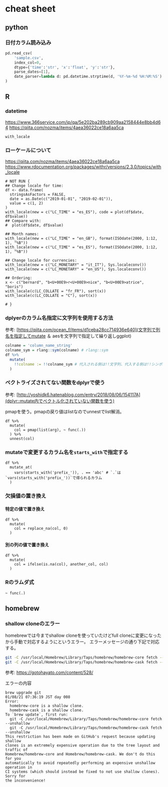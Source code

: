 # cheat sheet

## python

### 日付カラム読み込み

```python
pd.read_csv(
    'sample.csv',
    index_col=0,
    dtype={'time':'str', 'x':'float', 'y':'str'},
    parse_dates=[1],
    date_parser=lambda d: pd.datetime.strptime(d, '%Y-%m-%d %H:%M:%S')
)
```

## R

### datetime

https://www.366service.com/jp/qa/5e202ba289cb909aa2158444e8bb4d64
https://qiita.com/nozma/items/4aea36022ce18a6aa5ca

```
with_locale
```

### ローケールについて

https://qiita.com/nozma/items/4aea36022ce18a6aa5ca
https://www.rdocumentation.org/packages/withr/versions/2.3.0/topics/with_locale
```
# NOT RUN {
## Change locale for time:
df <- data.frame(
  stringsAsFactors = FALSE,
  date = as.Date(c("2019-01-01", "2019-02-01")),
  value = c(1, 2)
)
with_locale(new = c("LC_TIME" = "es_ES"), code = plot(df$date, df$value))
## Compare with:
#  plot(df$date, df$value)

## Month names:
with_locale(new = c("LC_TIME" = "en_GB"), format(ISOdate(2000, 1:12, 1), "%B"))
with_locale(new = c("LC_TIME" = "es_ES"), format(ISOdate(2000, 1:12, 1), "%B"))

## Change locale for currencies:
with_locale(new = c("LC_MONETARY" = "it_IT"), Sys.localeconv())
with_locale(new = c("LC_MONETARY" = "en_US"), Sys.localeconv())

## Ordering:
x <- c("bernard", "b<U+00E9>r<U+00E9>nice", "b<U+00E9>atrice", "boris")
with_locale(c(LC_COLLATE = "fr_FR"), sort(x))
with_locale(c(LC_COLLATE = "C"), sort(x))

# }
```

### dplyerのカラム名指定に文字列を使用する方法

参考: [https://qiita.com/ocean_f/items/d1ceba28cc714936e640](文字列で列名を指定してmutate ＆ aesを文字列で指定して繰り返しggplot)

```R
colname = 'column_name_string'
colname_sym = rlang::sym(colname) # rlang::sym
df %>%
  mutate(
    !!colname := !!colname_sym # 代入される側は!!文字列、代入する側は!!シンボル、=の代わりに:=
  )
```

### ベクトライズされてない関数をdplyrで使う

参考: [http://yoshidk6.hatenablog.com/entry/2018/08/06/154117A](dplyr::mutate内でベクトル化されていない関数を使う)

pmapを使う。pmapの戻り値はlistなのでunnestでlist解消。

```
df %>%
  mutate(
    col = pmap(list(arg), ~ func(.))
  ) %>%
  unnest(col)
```

### mutateで変更するカラム名を`starts_with`で指定する

```
df %>%
  mutate_at(
    vars(starts_with('prefix_')), . == 'abc' # `.`は`vars(starts_with('prefix_'))`で得られるカラム
  )
```

### 欠損値の置き換え

#### 特定の値で置き換え

```
df %>%
  mutate(
    col = replace_na(col, 0)
  )
```

#### 別の列の値で置き換え

```
df %>%
  mutate(
    col = ifelse(is.na(col), another_col, col)
  )
```

### Rのラムダ式

```
~ func(.)
```

## homebrew

### shallow cloneのエラー

homebrewでは今までshallow cloneを使っていたけどfull cloneに変更になったから手動で対応するようにというエラー。
エラーメッセージの通り下記で対応する。

```bash
git -C /usr/local/Homebrew/Library/Taps/homebrew/homebrew-core fetch --unshallow
git -C /usr/local/Homebrew/Library/Taps/homebrew/homebrew-cask fetch --unshallow
```

参考: https://gotohayato.com/content/528/

エラーの内容
```
brew upgrade git                                                                                                                                                                      01/08/21 07:36:19 JST day 008
Error:
  homebrew-core is a shallow clone.
  homebrew-cask is a shallow clone.
To `brew update`, first run:
  git -C /usr/local/Homebrew/Library/Taps/homebrew/homebrew-core fetch --unshallow
  git -C /usr/local/Homebrew/Library/Taps/homebrew/homebrew-cask fetch --unshallow
This restriction has been made on GitHub's request because updating shallow
clones is an extremely expensive operation due to the tree layout and traffic of
Homebrew/homebrew-core and Homebrew/homebrew-cask. We don't do this for you
automatically to avoid repeatedly performing an expensive unshallow operation in
CI systems (which should instead be fixed to not use shallow clones). Sorry for
the inconvenience!
```
